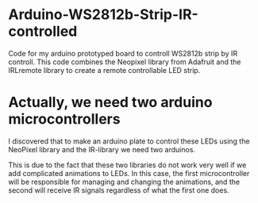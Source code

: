 # Arduino-WS2812b-Strip-IR-controlled
Code for my arduino prototyped board to controll WS2812b strip by IR controll.
This code combines the Neopixel library from Adafruit and the IRLremote library to create a remote controllable LED strip.
# Actually, we need two arduino microcontrollers
I discovered that to make an arduino plate to control these LEDs using the NeoPixel library and the IR-library we need two arduinos.

This is due to the fact that these two libraries do not work very well if we add complicated animations to LEDs. In this case, the first microcontroller will be responsible for managing and changing the animations, and the second will receive IR signals regardless of what the first one does.
